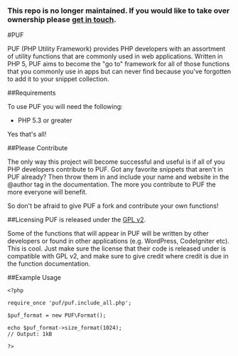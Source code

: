 ### This repo is no longer maintained. If you would like to take over ownership please [get in touch](mailto:gilbert@pellegrom.me).

#PUF

PUF (PHP Utility Framework) provides PHP developers with an assortment of utility functions that are commonly used in web applications. 
Written in PHP 5, PUF aims to become the "go to" framework for all of those functions that you commonly use in apps but can never find
because you've forgotten to add it to your snippet collection.

##Requirements

To use PUF you will need the following:

* PHP 5.3 or greater

Yes that's all!

##Please Contribute

The only way this project will become successful and useful is if all of you PHP developers contribute to PUF. Got any favorite snippets
that aren't in PUF already? Then throw them in and include your name and website in the @author tag in the documentation. The more you contribute
to PUF the more everyone will benefit.

So don't be afraid to give PUF a fork and contribute your own functions!

##Licensing
PUF is released under the [GPL v2](http://www.gnu.org/licenses/gpl-2.0.html).

Some of the functions that will appear in PUF will be written by other developers or found in other applications (e.g. WordPress, CodeIgniter etc).
This is cool. Just make sure the license that their code is released under is compatible with GPL v2, and make sure to give credit where credit is due
in the function documentation.

##Example Usage

    <?php

    require_once 'puf/puf.include_all.php';

    $puf_format = new PUF\Format();

    echo $puf_format->size_format(1024);
    // Output: 1kB

    ?>
